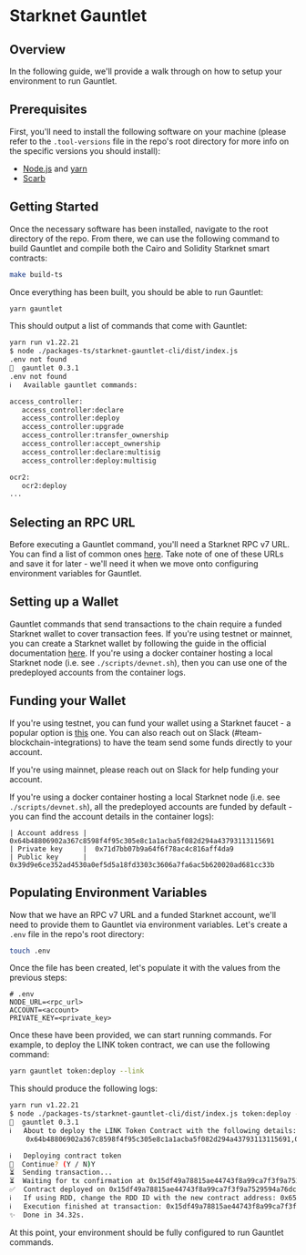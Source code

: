 # Starknet Gauntlet

## Overview

In the following guide, we'll provide a walk through on how to setup your environment to run Gauntlet.

## Prerequisites

First, you'll need to install the following software on your machine (please refer to the `.tool-versions` file in the repo's root directory for more info on the specific versions you should install):

- [Node.js](https://nodejs.org/en/download/package-manager) and [yarn](https://classic.yarnpkg.com/lang/en/docs/install)
- [Scarb](https://docs.swmansion.com/scarb/download.html)

## Getting Started

Once the necessary software has been installed, navigate to the root directory of the repo. From there, we can use the following command to build Gauntlet and compile both the Cairo and Solidity Starknet smart contracts:

```sh
make build-ts
```

Once everything has been built, you should be able to run Gauntlet:

```sh
yarn gauntlet
```

This should output a list of commands that come with Gauntlet:

```sh
yarn run v1.22.21
$ node ./packages-ts/starknet-gauntlet-cli/dist/index.js
.env not found
🧤  gauntlet 0.3.1
.env not found
ℹ️   Available gauntlet commands:

access_controller:
   access_controller:declare
   access_controller:deploy
   access_controller:upgrade
   access_controller:transfer_ownership
   access_controller:accept_ownership
   access_controller:declare:multisig
   access_controller:deploy:multisig

ocr2:
   ocr2:deploy
...
```

## Selecting an RPC URL

Before executing a Gauntlet command, you'll need a Starknet RPC v7 URL. You can find a list of common ones [here](https://www.starknetjs.com/docs/next/guides/connect_network/). Take note of one of these URLs and save it for later - we'll need it when we move onto configuring environment variables for Gauntlet.

## Setting up a Wallet

Gauntlet commands that send transactions to the chain require a funded Starknet wallet to cover transaction fees. If you're using testnet or mainnet, you can create a Starknet wallet by following the guide in the official documentation [here](https://docs.starknet.io/documentation/quick_start/set_up_an_account/). If you're using a docker container hosting a local Starknet node (i.e. see `./scripts/devnet.sh`), then you can use one of the predeployed accounts from the container logs.

## Funding your Wallet

If you're using testnet, you can fund your wallet using a Starknet faucet - a popular option is [this](https://starknet-faucet.vercel.app/) one. You can also reach out on Slack (#team-blockchain-integrations) to have the team send some funds directly to your account.

If you're using mainnet, please reach out on Slack for help funding your account.

If you're using a docker container hosting a local Starknet node (i.e. see `./scripts/devnet.sh`), all the predeployed accounts are funded by default - you can find the account details in the container logs):

```
| Account address |  0x64b48806902a367c8598f4f95c305e8c1a1acba5f082d294a43793113115691
| Private key     |  0x71d7bb07b9a64f6f78ac4c816aff4da9
| Public key      |  0x39d9e6ce352ad4530a0ef5d5a18fd3303c3606a7fa6ac5b620020ad681cc33b
```

## Populating Environment Variables

Now that we have an RPC v7 URL and a funded Starknet account, we'll need to provide them to Gauntlet via environment variables. Let's create a `.env` file in the repo's root directory:

```sh
touch .env
```

Once the file has been created, let's populate it with the values from the previous steps:

```env
# .env
NODE_URL=<rpc_url>
ACCOUNT=<account>
PRIVATE_KEY=<private_key>
```

Once these have been provided, we can start running commands. For example, to deploy the LINK token contract, we can use the following command:

```sh
yarn gauntlet token:deploy --link
```

This should produce the following logs:

```sh
yarn run v1.22.21
$ node ./packages-ts/starknet-gauntlet-cli/dist/index.js token:deploy --link
🧤  gauntlet 0.3.1
ℹ️   About to deploy the LINK Token Contract with the following details:
    0x64b48806902a367c8598f4f95c305e8c1a1acba5f082d294a43793113115691,0x64b48806902a367c8598f4f95c305e8c1a1acba5f082d294a43793113115691

ℹ️   Deploying contract token
🤔  Continue? (Y / N)Y
⏳  Sending transaction...
⏳  Waiting for tx confirmation at 0x15df49a78815ae44743f8a99ca7f3f9a7529594a76dc46853787b55ee4236b7...
✅  Contract deployed on 0x15df49a78815ae44743f8a99ca7f3f9a7529594a76dc46853787b55ee4236b7 with address 0x653d0d4c6969233b0f03095b7995793dbe7c7a7660e7cf426ecfc51aa42209f
ℹ️   If using RDD, change the RDD ID with the new contract address: 0x653d0d4c6969233b0f03095b7995793dbe7c7a7660e7cf426ecfc51aa42209f
ℹ️   Execution finished at transaction: 0x15df49a78815ae44743f8a99ca7f3f9a7529594a76dc46853787b55ee4236b7
✨  Done in 34.32s.
```

At this point, your environment should be fully configured to run Gauntlet commands.
